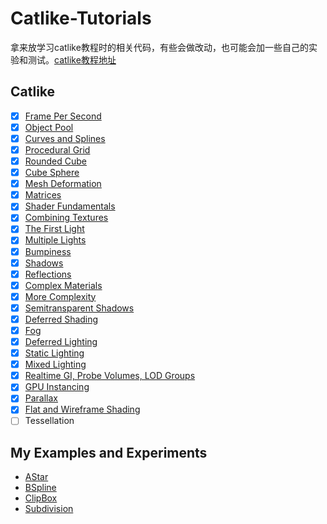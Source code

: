 # Catlike-Tutorials

拿来放学习catlike教程时的相关代码，有些会做改动，也可能会加一些自己的实验和测试。[catlike教程地址](http://catlikecoding.com)

## Catlike

- [x] [Frame Per Second](/Assets/FramesPerSecond)
- [x] [Object Pool](/Assets/ObjectPools)
- [x] [Curves and Splines](/Assets/CurvesAndSplines)
- [x] [Procedural Grid](/Assets/ProceduralGrid)
- [x] [Rounded Cube](/Assets/RoundedCube)
- [x] [Cube Sphere](/Assets/CubeSphere)
- [x] [Mesh Deformation](/Assets/MeshDeformation)
- [x] [Matrices](/Assets/Matrix%20With%20Projection)
- [x] [Shader Fundamentals](/Assets/ShaderFundamental)
- [x] [Combining Textures](/Assets/CombineTexture)
- [x] [The First Light](/Assets/ShaderFundamental)
- [x] [Multiple Lights](/Assets/ShaderFundamental)
- [x] [Bumpiness](/Assets/ShaderFundamental)
- [x] [Shadows](/Assets/ShaderFundamental)
- [x] [Reflections](/Assets/ShaderFundamental)
- [x] [Complex Materials](/Assets/ShaderFundamental)
- [x] [More Complexity](/Assets/ShaderFundamental)
- [x] [Semitransparent Shadows](/Assets/ShaderFundamental)
- [x] [Deferred Shading](/Assets/ShaderFundamental)
- [x] [Fog](/Assets/ShaderFundamental)
- [x] [Deferred Lighting](/Assets/ShaderFundamental)
- [x] [Static Lighting](/Assets/ShaderFundamental)
- [x] [Mixed Lighting](/Assets/ShaderFundamental)
- [x] [Realtime GI, Probe Volumes, LOD Groups](/Assets/ShaderFundamental)
- [x] [GPU Instancing](/Assets/ShaderFundamental)
- [x] [Parallax](/Assets/ShaderFundamental)
- [x] [Flat and Wireframe Shading](/Assets/ShaderFundamental)
- [ ] Tessellation

## My Examples and Experiments

- [AStar](/Assets/Astar)
- [BSpline](/Assets/BSpline)
- [ClipBox](/Assets/ClipBox)
- [Subdivision](/Assets/Subdivision)
